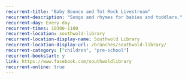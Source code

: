 ```yaml
---
recurrent-title: "Baby Bounce and Tot Rock Livestream"
recurrent-description: "Songs and rhymes for babies and toddlers."
recurrent-day: Every day
recurrent-times: 10300-1100
recurrent-location: southwold-library
recurrent-location-display-name: Southwold Library
recurrent-location-display-url: /branches/southwold-library/
recurrent-category: ["children", "pre-school"]
recurrent-bookstart: y
link: https://www.facebook.com/southwoldlibrary
recurrent-online: true
---
```

